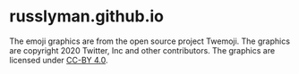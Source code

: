 # russlyman.github.io
The emoji graphics are from the open source project Twemoji. The graphics are copyright 2020 Twitter, Inc and other contributors. The graphics are licensed under [CC-BY 4.0](https://creativecommons.org/licenses/by/4.0/).